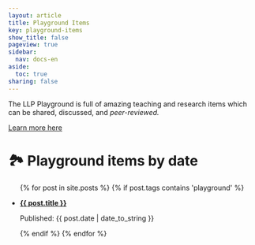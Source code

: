 ```yaml
---
layout: article
title: Playground Items
key: playground-items
show_title: false
pageview: true
sidebar:
  nav: docs-en
aside:
  toc: true
sharing: false
---
```


The LLP Playground is full of amazing teaching and research items which can be shared, discussed, and *peer-reviewed.*

<a class="button button--success button--rounded button--lg" href="/2020/04/04/about-the-playground.html"><i class="far fa-play-circle"></i> Learn more here </a>


# 🏞 Playground items by date

<ul>
  {% for post in site.posts %}
  {% if post.tags contains 'playground' %}
  <li>
  <a href="{{ post.url }}">
    <p><b>{{ post.title }}</b></p></a>
    <p>Published: {{ post.date | date_to_string }}</p> 
  </li>
  {% endif %}
  {% endfor %}
</ul>